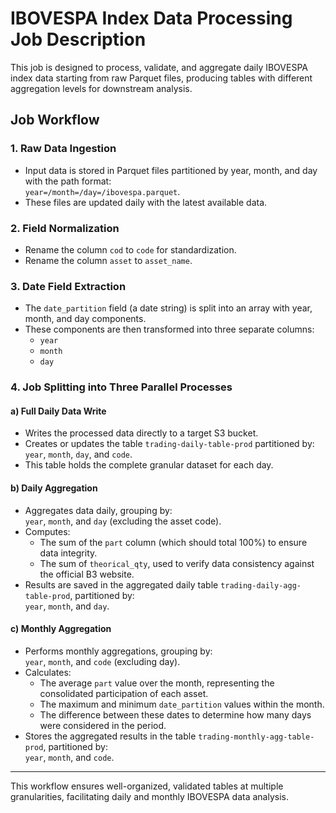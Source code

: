 # IBOVESPA Index Data Processing Job Description

This job is designed to process, validate, and aggregate daily IBOVESPA index data starting from raw Parquet files, producing tables with different aggregation levels for downstream analysis.

## Job Workflow

### 1. Raw Data Ingestion

- Input data is stored in Parquet files partitioned by year, month, and day with the path format:  
  `year=/month=/day=/ibovespa.parquet`.
- These files are updated daily with the latest available data.

### 2. Field Normalization

- Rename the column `cod` to `code` for standardization.  
- Rename the column `asset` to `asset_name`.

### 3. Date Field Extraction

- The `date_partition` field (a date string) is split into an array with year, month, and day components.  
- These components are then transformed into three separate columns:  
  - `year`  
  - `month`  
  - `day`

### 4. Job Splitting into Three Parallel Processes

#### a) Full Daily Data Write

- Writes the processed data directly to a target S3 bucket.  
- Creates or updates the table `trading-daily-table-prod` partitioned by:  
  `year`, `month`, `day`, and `code`.  
- This table holds the complete granular dataset for each day.

#### b) Daily Aggregation

- Aggregates data daily, grouping by:  
  `year`, `month`, and `day` (excluding the asset code).  
- Computes:  
  - The sum of the `part` column (which should total 100%) to ensure data integrity.  
  - The sum of `theorical_qty`, used to verify data consistency against the official B3 website.  
- Results are saved in the aggregated daily table `trading-daily-agg-table-prod`, partitioned by:  
  `year`, `month`, and `day`.

#### c) Monthly Aggregation

- Performs monthly aggregations, grouping by:  
  `year`, `month`, and `code` (excluding day).  
- Calculates:  
  - The average `part` value over the month, representing the consolidated participation of each asset.  
  - The maximum and minimum `date_partition` values within the month.  
  - The difference between these dates to determine how many days were considered in the period.  
- Stores the aggregated results in the table `trading-monthly-agg-table-prod`, partitioned by:  
  `year`, `month`, and `code`.

---

This workflow ensures well-organized, validated tables at multiple granularities, facilitating daily and monthly IBOVESPA data analysis.
